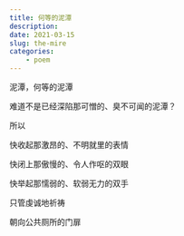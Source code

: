 ```yaml
---
title: 何等的泥潭
description: 
date: 2021-03-15
slug: the-mire
categories:
    - poem
---
```


泥潭，何等的泥潭

难道不是已经深陷那可憎的、臭不可闻的泥潭？

所以

快收起那激昂的、不明就里的表情

快闭上那傲慢的、令人作呕的双眼

快举起那懦弱的、软弱无力的双手

只管虔诚地祈祷

朝向公共厕所的门扉